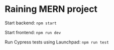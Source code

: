 # Raining MERN project

Start backend:
`npm start`

Start frontend:
`npm run dev`

Run Cypress tests using Launchpad:
`npm run test`
